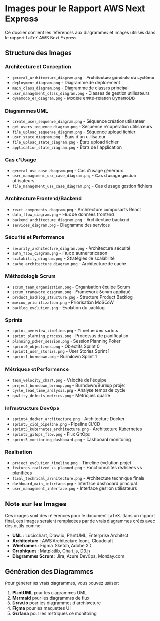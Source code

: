 # Images pour le Rapport AWS Next Express

Ce dossier contient les références aux diagrammes et images utilisés dans le rapport LaTeX AWS Next Express.

## Structure des Images

### Architecture et Conception
- `general_architecture_diagram.png` - Architecture générale du système
- `deployment_diagram.png` - Diagramme de déploiement
- `main_class_diagram.png` - Diagramme de classes principal
- `user_management_class_diagram.png` - Classes de gestion utilisateurs
- `dynamodb_er_diagram.png` - Modèle entité-relation DynamoDB

### Diagrammes UML
- `create_user_sequence_diagram.png` - Séquence création utilisateur
- `get_users_sequence_diagram.png` - Séquence récupération utilisateurs
- `file_upload_sequence_diagram.png` - Séquence upload fichier
- `user_state_diagram.png` - États d'un utilisateur
- `file_upload_state_diagram.png` - États upload fichier
- `application_state_diagram.png` - États de l'application

### Cas d'Usage
- `general_use_case_diagram.png` - Cas d'usage généraux
- `user_management_use_case_diagram.png` - Cas d'usage gestion utilisateurs
- `file_management_use_case_diagram.png` - Cas d'usage gestion fichiers

### Architecture Frontend/Backend
- `react_components_diagram.png` - Architecture composants React
- `data_flow_diagram.png` - Flux de données frontend
- `backend_architecture_diagram.png` - Architecture backend
- `services_diagram.png` - Diagramme des services

### Sécurité et Performance
- `security_architecture_diagram.png` - Architecture sécurité
- `auth_flow_diagram.png` - Flux d'authentification
- `scalability_diagram.png` - Stratégies de scalabilité
- `cache_architecture_diagram.png` - Architecture de cache

### Méthodologie Scrum
- `scrum_team_organization.png` - Organisation équipe Scrum
- `scrum_framework_diagram.png` - Framework Scrum appliqué
- `product_backlog_structure.png` - Structure Product Backlog
- `moscow_prioritization.png` - Priorisation MoSCoW
- `backlog_evolution.png` - Évolution du backlog

### Sprints
- `sprint_overview_timeline.png` - Timeline des sprints
- `sprint_planning_process.png` - Processus de planification
- `planning_poker_session.png` - Session Planning Poker
- `sprint0_objectives.png` - Objectifs Sprint 0
- `sprint1_user_stories.png` - User Stories Sprint 1
- `sprint1_burndown.png` - Burndown Sprint 1

### Métriques et Performance
- `team_velocity_chart.png` - Vélocité de l'équipe
- `project_burndown_burnup.png` - Burndown/Burnup projet
- `cycle_lead_time_analysis.png` - Analyse temps de cycle
- `quality_defects_metrics.png` - Métriques qualité

### Infrastructure DevOps
- `sprint4_docker_architecture.png` - Architecture Docker
- `sprint5_cicd_pipeline.png` - Pipeline CI/CD
- `sprint5_kubernetes_architecture.png` - Architecture Kubernetes
- `sprint5_gitops_flow.png` - Flux GitOps
- `sprint5_monitoring_dashboard.png` - Dashboard monitoring

### Réalisation
- `project_evolution_timeline.png` - Timeline évolution projet
- `features_realized_vs_planned.png` - Fonctionnalités réalisées vs planifiées
- `final_technical_architecture.png` - Architecture technique finale
- `dashboard_main_interface.png` - Interface dashboard principal
- `user_management_interface.png` - Interface gestion utilisateurs

## Note sur les Images

Ces images sont des références pour le document LaTeX. Dans un rapport final, ces images seraient remplacées par de vrais diagrammes créés avec des outils comme:

- **UML** : Lucidchart, Draw.io, PlantUML, Enterprise Architect
- **Architecture** : AWS Architecture Icons, Cloudcraft
- **Wireframes** : Figma, Sketch, Adobe XD
- **Graphiques** : Matplotlib, Chart.js, D3.js
- **Diagrammes Scrum** : Jira, Azure DevOps, Monday.com

## Génération des Diagrammes

Pour générer les vrais diagrammes, vous pouvez utiliser:

1. **PlantUML** pour les diagrammes UML
2. **Mermaid** pour les diagrammes de flux
3. **Draw.io** pour les diagrammes d'architecture
4. **Figma** pour les maquettes UI
5. **Grafana** pour les métriques de monitoring 
